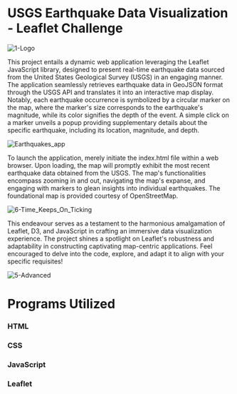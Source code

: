 # USGS Earthquake Data Visualization - Leaflet Challenge


![1-Logo](https://github.com/ArminaCA/leaflet-challenge/assets/131399112/789d7a39-b07c-4716-b85a-1ef661b4ecbe)

This project entails a dynamic web application leveraging the Leaflet JavaScript library, designed to present real-time earthquake data sourced from the United States Geological Survey (USGS) in an engaging manner. The application seamlessly retrieves earthquake data in GeoJSON format through the USGS API and translates it into an interactive map display. Notably, each earthquake occurrence is symbolized by a circular marker on the map, where the marker's size corresponds to the earthquake's magnitude, while its color signifies the depth of the event. A simple click on a marker unveils a popup providing supplementary details about the specific earthquake, including its location, magnitude, and depth.

![Earthquakes_app](https://github.com/ArminaCA/leaflet-challenge/assets/131399112/70a379bd-cea8-4659-b387-db7c2e4d4c5f)

To launch the application, merely initiate the index.html file within a web browser. Upon loading, the map will promptly exhibit the most recent earthquake data obtained from the USGS. The map's functionalities encompass zooming in and out, navigating the map's expanse, and engaging with markers to glean insights into individual earthquakes. The foundational map is provided courtesy of OpenStreetMap.

![6-Time_Keeps_On_Ticking](https://github.com/ArminaCA/leaflet-challenge/assets/131399112/4662aed1-cd0c-41c4-bb3e-5431fa8ed7da)


This endeavour serves as a testament to the harmonious amalgamation of Leaflet, D3, and JavaScript in crafting an immersive data visualization experience. The project shines a spotlight on Leaflet's robustness and adaptability in constructing captivating map-centric applications. Feel encouraged to delve into the code, explore, and adapt it to align with your specific requisites!

![5-Advanced](https://github.com/ArminaCA/leaflet-challenge/assets/131399112/cd4bce5b-a39d-49ab-8d4b-b79edc19208a)


# Programs Utilized

### HTML
### CSS
### JavaScript
### Leaflet


